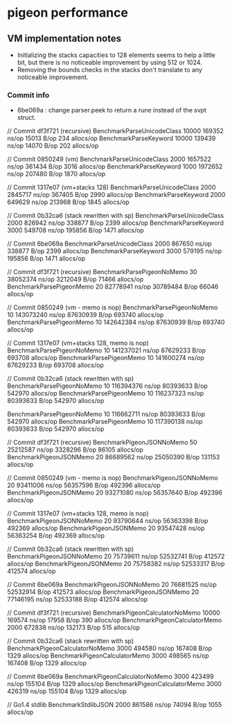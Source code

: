 # pigeon performance

## VM implementation notes

* Initializing the stacks capacities to 128 elements seems to help a little bit, but there is no noticeable improvement by using 512 or 1024.
* Removing the bounds checks in the stacks don't translate to any noticeable improvement.

### Commit info

* 6be069a : change parser.peek to return a rune instead of the svpt struct.

// Commit df3f721 (recursive)
BenchmarkParseUnicodeClass         10000            169352 ns/op           15013 B/op        234 allocs/op
BenchmarkParseKeyword              10000            139439 ns/op           14070 B/op        202 allocs/op

// Commit 0850249 (vm)
BenchmarkParseUnicodeClass          2000           1657522 ns/op          361434 B/op       3016 allocs/op
BenchmarkParseKeyword               1000           1972652 ns/op          207480 B/op       1870 allocs/op

// Commit 1317e07 (vm+stacks 128)
BenchmarkParseUnicodeClass          2000           2845717 ns/op          367405 B/op       2990 allocs/op
BenchmarkParseKeyword               2000            649629 ns/op          213968 B/op       1845 allocs/op

// Commit 0b32ca6 (stack rewritten with sp)
BenchmarkParseUnicodeClass          2000            826942 ns/op          338877 B/op       2399 allocs/op
BenchmarkParseKeyword               3000            549708 ns/op          195856 B/op       1471 allocs/op

// Commit 6be069a
BenchmarkParseUnicodeClass          2000            867650 ns/op          338877 B/op       2399 allocs/op
BenchmarkParseKeyword               3000            579195 ns/op          195856 B/op       1471 allocs/op



// Commit df3f721 (recursive)
BenchmarkParsePigeonNoMemo            30          38052374 ns/op         3212049 B/op      71466 allocs/op
BenchmarkParsePigeonMemo              20          82778941 ns/op        30789484 B/op      66046 allocs/op

// Commit 0850249 (vm - memo is nop)
BenchmarkParsePigeonNoMemo            10         143073240 ns/op        87630939 B/op     693740 allocs/op
BenchmarkParsePigeonMemo              10         142642384 ns/op        87630939 B/op     693740 allocs/op

// Commit 1317e07 (vm+stacks 128, memo is nop)
BenchmarkParsePigeonNoMemo            10         141237021 ns/op        87629233 B/op     693708 allocs/op
BenchmarkParsePigeonMemo              10         141600274 ns/op        87629233 B/op     693708 allocs/op

// Commit 0b32ca6 (stack rewritten with sp)
BenchmarkParsePigeonNoMemo            10         116394376 ns/op        80393633 B/op     542970 allocs/op
BenchmarkParsePigeonMemo              10         116237323 ns/op        80393633 B/op     542970 allocs/op

BenchmarkParsePigeonNoMemo            10         116662711 ns/op        80393633 B/op     542970 allocs/op
BenchmarkParsePigeonMemo              10         117390138 ns/op        80393633 B/op     542970 allocs/op


// Commit df3f721 (recursive)
BenchmarkPigeonJSONNoMemo             50          25212587 ns/op         3328296 B/op      86105 allocs/op
BenchmarkPigeonJSONMemo               20          86689562 ns/op        25050390 B/op     131153 allocs/op

// Commit 0850249 (vm - memo is nop)
BenchmarkPigeonJSONNoMemo             20          93411006 ns/op        56357596 B/op     492396 allocs/op
BenchmarkPigeonJSONMemo               20          93271080 ns/op        56357640 B/op     492396 allocs/op

// Commit 1317e07 (vm+stacks 128, memo is nop)
BenchmarkPigeonJSONNoMemo             20          93790644 ns/op        56363398 B/op     492369 allocs/op
BenchmarkPigeonJSONMemo               20          93547428 ns/op        56363254 B/op     492369 allocs/op

// Commit 0b32ca6 (stack rewritten with sp)
BenchmarkPigeonJSONNoMemo             20          75739611 ns/op        52532741 B/op     412572 allocs/op
BenchmarkPigeonJSONMemo               20          75758382 ns/op        52533317 B/op     412574 allocs/op

// Commit 6be069a
BenchmarkPigeonJSONNoMemo             20          76681525 ns/op        52532914 B/op     412573 allocs/op
BenchmarkPigeonJSONMemo               20          77146195 ns/op        52533188 B/op     412574 allocs/op


// Commit df3f721 (recursive)
BenchmarkPigeonCalculatorNoMemo    10000            169574 ns/op           17958 B/op        390 allocs/op
BenchmarkPigeonCalculatorMemo       2000            672838 ns/op          132173 B/op        515 allocs/op

// Commit 0b32ca6 (stack rewritten with sp)
BenchmarkPigeonCalculatorNoMemo     3000            494580 ns/op          167408 B/op       1329 allocs/op
BenchmarkPigeonCalculatorMemo       3000            498565 ns/op          167408 B/op       1329 allocs/op

// Commit 6be069a
BenchmarkPigeonCalculatorNoMemo     3000            423499 ns/op          155104 B/op       1329 allocs/op
BenchmarkPigeonCalculatorMemo       3000            426319 ns/op          155104 B/op       1329 allocs/op

// Go1.4 stdlib
BenchmarkStdlibJSON                 2000            861586 ns/op           74094 B/op       1055 allocs/op
